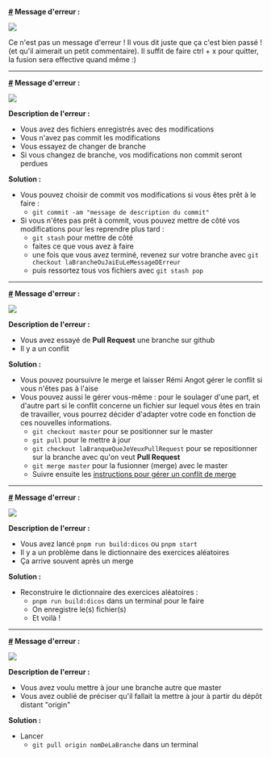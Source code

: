 **<a id="1" href="#1">#</a> Message d'erreur :**

![](img/Conflit-0.png)

Ce n'est pas un message d'erreur ! Il vous dit juste que ça c'est bien passé ! (et qu'il aimerait un petit commentaire). Il suffit de faire ctrl + x pour quitter, la fusion sera effective quand même :)

---
**<a id="2" href="#2">#</a> Message d'erreur :**

![](img/Erreur-1.png)

**Description de l'erreur :**
* Vous avez des fichiers enregistrés avec des modifications
* Vous n'avez pas commit les modifications
* Vous essayez de changer de branche
* Si vous changez de branche, vos modifications non commit seront perdues

**Solution :**
* Vous pouvez choisir de commit vos modifications si vous êtes prêt à le faire :
    * `git commit -am "message de description du commit"`
* Si vous n'êtes pas prêt à commit, vous pouvez mettre de côté vos modifications pour les reprendre plus tard :
    * `git stash` pour mettre de côté
    * faites ce que vous avez à faire
    * une fois que vous avez terminé, revenez sur votre branche avec `git checkout laBrancheOuJaiEuLeMessageDErreur`
    * puis ressortez tous vos fichiers avec `git stash pop`
---
**<a id="3" href="#3">#</a> Message d'erreur :**

![](img/Erreur-2.png)

**Description de l'erreur :**
* Vous avez essayé de **Pull Request** une branche sur github
* Il y a un conflit

**Solution :**
* Vous pouvez poursuivre le merge et laisser Rémi Angot gérer le conflit si vous n'êtes pas à l'aise
* Vous pouvez aussi le gérer vous-même : pour le soulager d'une part, et d'autre part si le conflit concerne un fichier sur lequel vous êtes en train de travailler, vous pourrez décider d'adapter votre code en fonction de ces nouvelles informations.
    * `git checkout master` pour se positionner sur le master
    * `git pull` pour le mettre à jour
    * `git checkout laBranqueQueJeVeuxPullRequest` pour se repositionner sur la branche avec qu'on veut **Pull Request**
    * `git merge master` pour la fusionner (merge) avec le master
    * Suivre ensuite les [instructions pour gérer un conflit de merge](https://coopmaths.fr/documentation/tutorial-Utiliser_git_en_ligne_de_commandes.html#12)

---
**<a id="4" href="#4">#</a> Message d'erreur :**

![](img/Erreur-3.png)

**Description de l'erreur :**
* Vous avez lancé `pnpm run build:dicos` ou `pnpm start`
* Il y a un problème dans le dictionnaire des exercices aléatoires
* Ça arrive souvent après un merge

**Solution :**
* Reconstruire le dictionnaire des exercices aléatoires :
    * `pnpm run build:dicos` dans un terminal pour le faire
    * On enregistre le(s) fichier(s)
    * Et voilà !

---
**<a id="5" href="#5">#</a> Message d'erreur :**

![](img/Erreur-4.png)

**Description de l'erreur :**
* Vous avez voulu mettre à jour une branche autre que master
* Vous avez oublié de préciser qu'il fallait la mettre à jour à partir du dépôt distant "origin"

**Solution :**
* Lancer
    * `git pull origin nomDeLaBranche` dans un terminal